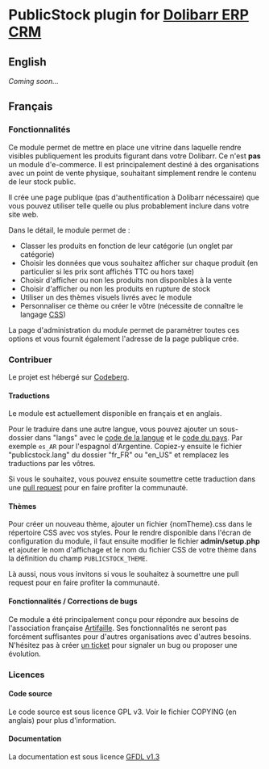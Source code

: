 # PublicStock plugin for [Dolibarr ERP CRM](https://www.dolibarr.org)

## English

*Coming soon...*

## Français

### Fonctionnalités

Ce module permet de mettre en place une vitrine dans laquelle rendre visibles publiquement les produits figurant dans votre Dolibarr. Ce n'est **pas** un module d'e-commerce. Il est principalement destiné à des organisations avec un point de vente physique, souhaitant simplement rendre le contenu de leur stock public.

Il crée une page publique (pas d'authentification à Dolibarr nécessaire) que vous pouvez utiliser telle quelle ou plus probablement inclure dans votre site web.

<!--
![Screenshot publicstock](img/screenshot_publicstock.png?raw=true "PublicStock"){imgmd}
-->

Dans le détail, le module permet de :
- Classer les produits en fonction de leur catégorie (un onglet par catégorie)
- Choisir les données que vous souhaitez afficher sur chaque produit (en particulier si les prix sont affichés TTC ou hors taxe)
- Choisir d'afficher ou non les produits non disponibles à la vente
- Choisir d'afficher ou non les produits en rupture de stock
- Utiliser un des thèmes visuels livrés avec le module
- Personnaliser ce thème ou créer le vôtre (nécessite de connaître le langage [CSS](https://developer.mozilla.org/fr/docs/Web/CSS))

La page d'administration du module permet de paramétrer toutes ces options et vous fournit également l'adresse de la page publique crée.

### Contribuer

Le projet est hébergé sur [Codeberg](https://codeberg.org/halibut/dolibarr_public_stock).

#### Traductions

Le module est actuellement disponible en français et en anglais.

Pour le traduire dans une autre langue, vous pouvez ajouter un sous-dossier dans "langs" avec le [code de la langue](https://fr.wikipedia.org/wiki/Liste_des_codes_ISO_639-1) et le [code du pays](https://en.wikipedia.org/wiki/ISO_3166-1_alpha-2#Officially_assigned_code_elements). Par exemple `es_AR` pour l'espagnol d'Argentine. Copiez-y ensuite le fichier "publicstock.lang" du dossier "fr_FR" ou "en_US" et remplacez les traductions par les vôtres.

Si vous le souhaitez, vous pouvez ensuite soumettre cette traduction dans une [pull request](https://docs.codeberg.org/collaborating/pull-requests-and-git-flow/]) pour en faire profiter la communauté.

#### Thèmes

Pour créer un nouveau thème, ajouter un fichier {nomTheme}.css dans le répertoire CSS avec vos styles. Pour le rendre disponible dans l'écran de configuration du module, il faut ensuite modifier le fichier **admin/setup.php** et ajouter le nom d'affichage et le nom du fichier CSS de votre thème dans la définition du champ `PUBLICSTOCK_THEME`.

Là aussi, nous vous invitons si vous le souhaitez à soumettre une pull request pour en faire profiter la communauté.

#### Fonctionnalités / Corrections de bugs

Ce module a été principalement conçu pour répondre aux besoins de l'association française [Artifaille](https://artifaille.fr/). Ses fonctionnalités ne seront pas forcément suffisantes pour d'autres organisations avec d'autres besoins. N'hésitez pas à créer [un ticket](https://docs.codeberg.org/getting-started/issue-tracking-basics/) pour signaler un bug ou proposer une évolution.

### Licences

#### Code source

Le code source est sous licence GPL v3. Voir le fichier COPYING (en anglais) pour plus d'information.

#### Documentation

La documentation est sous licence [GFDL v1.3](https://www.gnu.org/licenses/fdl-1.3.en.html)

